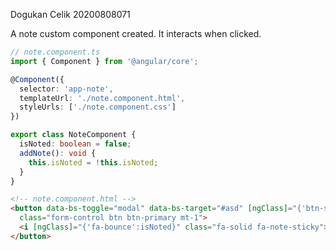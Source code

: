 Dogukan Celik
20200808071

A note custom component created. It interacts when clicked.

```ts
// note.component.ts
import { Component } from '@angular/core';

@Component({
  selector: 'app-note',
  templateUrl: './note.component.html',
  styleUrls: ['./note.component.css']
})

export class NoteComponent {
  isNoted: boolean = false;
  addNote(): void {
    this.isNoted = !this.isNoted;
  }
}
```

```html
<!-- note.component.html -->
<button data-bs-toggle="modal" data-bs-target="#asd" [ngClass]="{'btn-success':isNoted}" (click)="addNote()"
  class="form-control btn btn-primary mt-1">
  <i [ngClass]="{'fa-bounce':isNoted}" class="fa-solid fa-note-sticky"></i>
</button>
```

